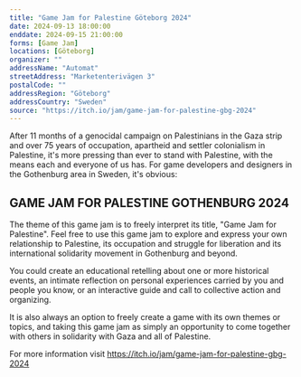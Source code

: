 ```yaml
---
title: "Game Jam for Palestine Göteborg 2024"
date: 2024-09-13 18:00:00
enddate: 2024-09-15 21:00:00
forms: [Game Jam]
locations: [Göteborg]
organizer: ""
addressName: "Automat"
streetAddress: "Marketenterivägen 3"
postalCode: ""
addressRegion: "Göteborg"
addressCountry: "Sweden"
source: "https://itch.io/jam/game-jam-for-palestine-gbg-2024"
---
```

After 11 months of a genocidal campaign on Palestinians in the Gaza strip and over 75 years of occupation, apartheid and settler colonialism in Palestine, it's more pressing than ever to stand with Palestine, with the means each and everyone of us has. For game developers and designers in the Gothenburg area in Sweden, it's obvious:

## GAME JAM FOR PALESTINE GOTHENBURG 2024

The theme of this game jam is to freely interpret its title, "Game Jam for Palestine". Feel free to use this game jam to explore and express your own relationship to Palestine, its occupation and struggle for liberation and its international solidarity movement in Gothenburg and beyond. 

You could create an educational retelling about one or more historical events, an intimate reflection on personal experiences carried by you and people you know, or an interactive guide and call to collective action and organizing.

It is also always an option to freely create a game with its own themes or topics, and taking this game jam as simply an opportunity to come together with others in solidarity with Gaza and all of Palestine.

For more information visit https://itch.io/jam/game-jam-for-palestine-gbg-2024